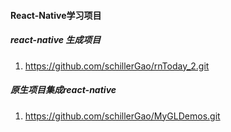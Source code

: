 #### React-Native学习项目

##### react-native 生成项目

1. https://github.com/schillerGao/rnToday_2.git

##### 原生项目集成react-native

1. https://github.com/schillerGao/MyGLDemos.git